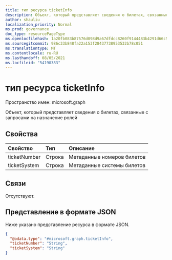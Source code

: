 ```yaml
---
title: тип ресурса ticketInfo
description: Объект, который представляет сведения о билетах, связанные с запросами на назначение ролей
author: shauliu
localization_priority: Normal
ms.prod: governance
doc_type: resourcePageType
ms.openlocfilehash: 1a20fb083b87576d098d9a67dfdcc8260f9144483b4291d66c54a60c7c7bcfb1
ms.sourcegitcommit: 986c33b848fa22a153f28437738953532b78c051
ms.translationtype: MT
ms.contentlocale: ru-RU
ms.lasthandoff: 08/05/2021
ms.locfileid: "54190383"
---
```

# <a name="ticketinfo-resource-type"></a>тип ресурса ticketInfo

Пространство имен: microsoft.graph

Объект, который представляет сведения о билетах, связанные с запросами на назначение ролей

## <a name="properties"></a>Свойства
|Свойство|Тип|Описание|
|:---|:---|:---|
|ticketNumber|Строка|Метаданные номеров билетов|
|ticketSystem|Строка|Метаданные системы билетов|

## <a name="relationships"></a>Связи
Отсутствуют.

## <a name="json-representation"></a>Представление в формате JSON
Ниже указано представление ресурса в формате JSON.
<!-- {
  "blockType": "resource",
  "@odata.type": "microsoft.graph.ticketInfo"
}
-->
``` json
{
  "@odata.type": "#microsoft.graph.ticketInfo",
  "ticketNumber": "String",
  "ticketSystem": "String"
}
```

